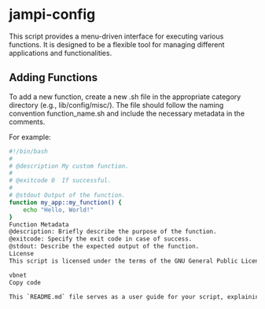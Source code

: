 # jampi-config

This script provides a menu-driven interface for executing various functions. It is designed to be a flexible tool for managing different applications and functionalities.

## Adding Functions
To add a new function, create a new .sh file in the appropriate category directory (e.g., lib/config/misc/). The file should follow the naming convention function_name.sh and include the necessary metadata in the comments.

For example:

```bash
#!/bin/bash
#
# @description My custom function.
#
# @exitcode 0  If successful.
#
# @stdout Output of the function.
function my_app::my_function() {
    echo "Hello, World!"
}
Function Metadata
@description: Briefly describe the purpose of the function.
@exitcode: Specify the exit code in case of success.
@stdout: Describe the expected output of the function.
License
This script is licensed under the terms of the GNU General Public License version 2.

vbnet
Copy code

This `README.md` file serves as a user guide for your script, explaining how to u
